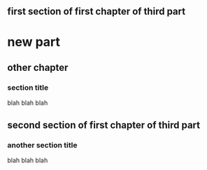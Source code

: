 
## first section of first chapter of third part

# new part

## other chapter


### section title

blah blah blah


## second section of first chapter of third part


### another section title

blah blah blah
